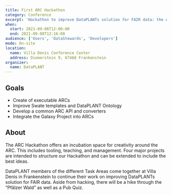```yaml
---
title: First ARC Hackathon
category: Conference
excerpt: 'Hackathon to improve DataPLANTs solution for FAIR data: the Annotated Research Context and its associated tools and services.'
when:
  start: 2021-09-06T12:00:00
  end: 2021-09-08T12:16:00
audience: ['Users', 'DataStewards', 'Developers']
mode: On-site
location: 
  name: Villa Denis Conference Center
  address: Diemerstein 9, 67468 Frankenstein
organizer:
  name: DataPLANT
---
```


## Goals
- Create of executable ARCs
- Improve Swate templates and DataPLANT Ontology
- Develop a common ARC API and converters
- Integrate the Galaxy Project into ARCs

## About

The ARC Hackathon offers an incubation space for creativity around the ARC. This includes tooling, teaching, and management. Four major projects are intended to structure our Hackathon and can be extended to include the best ideas. 

DataPLANT members of the different Task Areas come together at Villa Denis in Frankenstein to continue their work on improving DataPLANTs solution for FAIR data. Aside from hacking, there will be a hike through the “Pfälzer Wald” as well as a Pub Quiz.